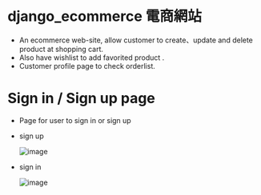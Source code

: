 # django_ecommerce 電商網站
- An ecommerce web-site, allow customer to create、update and delete product at shopping cart.
- Also have wishlist to add favorited product .
- Customer profile page to check orderlist.

# Sign in / Sign up page
- Page for user to sign in or sign up

- sign up

  ![image](https://github.com/as2229181/django_ecommerce/assets/122463207/6051f3a5-e42f-4846-95ab-c4b518d11306)


- sign in

  ![image](https://github.com/as2229181/django_ecommerce/assets/122463207/0e07c6af-2638-496a-b43c-4e0ecb193b94)

  
